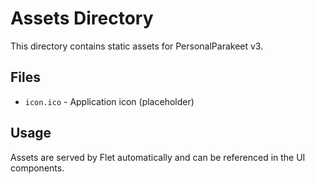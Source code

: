 # Assets Directory

This directory contains static assets for PersonalParakeet v3.

## Files
- `icon.ico` - Application icon (placeholder)

## Usage
Assets are served by Flet automatically and can be referenced in the UI components.